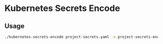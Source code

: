# Kubernetes Secrets Encode

## Usage

```bash
./kubernetes-secrets-encode project-secrets.yaml -o project-secrets-encoded.yaml
```
